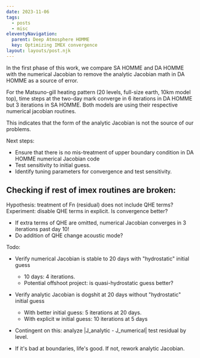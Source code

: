 ```yaml
---
date: 2023-11-06
tags:
  - posts
  - misc
eleventyNavigation:
  parent: Deep Atmosphere HOMME
  key: Optimizing IMEX convergence
layout: layouts/post.njk
---
```


In the first phase of this work, we compare SA HOMME and DA HOMME with the numerical Jacobian 
to remove the analytic Jacobian math in DA HOMME as a source of error. 

For the Matsuno-gill heating pattern (20 levels, full-size earth, 10km model top), time steps 
at the two-day mark converge in 6 iterations in DA HOMME but 3 iterations in SA HOMME.
Both models are using their respective numerical jacobian routines.

This indicates that the form of the analytic Jacobian is not the source of our problems.

Next steps:
  * Ensure that there is no mis-treatment of upper boundary condition in DA HOMME numerical Jacobian code
  * Test sensitivity to initial guess.
  * Identify tuning parameters for convergence and test sensitivity.


## Checking if rest of imex routines are broken:
Hypothesis: treatment of Fn (residual) does not include QHE terms?
Experiment: disable QHE terms in explicit. Is convergence better?
  * If extra terms of QHE are omitted, numerical Jacobian converges in 3 iterations past day 10!
  * Do addition of QHE change acoustic mode? 
  
Todo:
  * Verify numerical Jacobian is stable to 20 days with "hydrostatic" initial guess
    * 10 days: 4 iterations.
    * Potential offshoot project: is quasi-hydrostatic guess better?
    
  * Verify analytic Jacobian is dogshit at 20 days without "hydrostatic" initial guess
    * With better initial guess: 5 iterations at 20 days.
    * With explicit w initial guess: 10 iterations at 5 days
  * Contingent on this: analyze |J_analytic - J_numerical| test residual by level.
  * If it's bad at boundaries, life's good. If not, rework analytic Jacobian.

